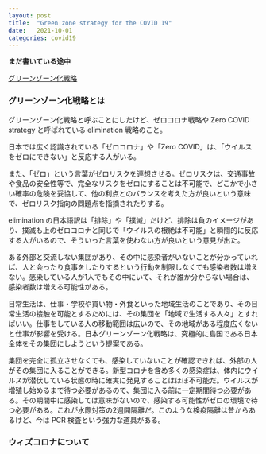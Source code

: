 ```yaml
---
layout: post
title:  "Green zone strategy for the COVID 19"
date:   2021-10-01
categories: covid19
---
```


**まだ書いている途中**

[グリーンゾーン化戦略](https://greenzoneproject2021.wordpress.com)


### **グリーンゾーン化戦略とは**

グリーンゾーン化戦略と呼ぶことにしたけど、ゼロコロナ戦略や Zero COVID strategy と呼ばれている elimination 戦略のこと。

日本では広く認識されている「ゼロコロナ」や「Zero COVID」は、「ウイルスをゼロにできない」と反応する人がいる。

また、「ゼロ」という言葉がゼロリスクを連想させる。ゼロリスクは、交通事故や食品の安全性等で、完全なリスクをゼロにすることは不可能で、どこかで小さい確率の危険を妥協して、他の利点とのバランスを考えた方が良いという意味で、ゼロリスク指向の問題点を指摘されたりする。


elimination の日本語訳は「排除」や「撲滅」だけど、排除は負のイメージがあり、撲滅も上のゼロコロナと同じで「ウイルスの根絶は不可能」と瞬間的に反応する人がいるので、そういった言葉を使わない方が良いという意見が出た。

ある外部と交流しない集団があり、その中に感染者がいないことが分かっていれば、人と会ったり食事をしたりするという行動を制限しなくても感染者数は増えない。感染している人が1人でもその中にいて、それが誰か分からない場合は、感染者数は増える可能性がある。

日常生活は、仕事・学校や買い物・外食といった地域生活のことであり、その日常生活の接触を可能とするためには、その集団を「地域で生活する人々」とすればいい。仕事をしている人の移動範囲は広いので、その地域がある程度広くないと仕事が影響を受ける。日本グリーンゾーン化戦略は、究極的に島国である日本全体をその集団にしようという提案である。


集団を完全に孤立させなくても、感染していないことが確認できれば、外部の人がその集団に入ることができる。新型コロナを含め多くの感染症は、体内にウイルスが潜伏している状態の時に確実に発見することはほぼ不可能だ。ウイルスが増殖し始めるまで待つ必要があるので、集団に入る前に一定期間待つ必要がある。その期間中に感染しては意味がないので、感染する可能性がゼロの環境で待つ必要がある。これが水際対策の2週間隔離だ。このような検疫隔離は昔からあるけど、今は PCR 検査という強力な道具がある。

### **ウィズコロナについて**



